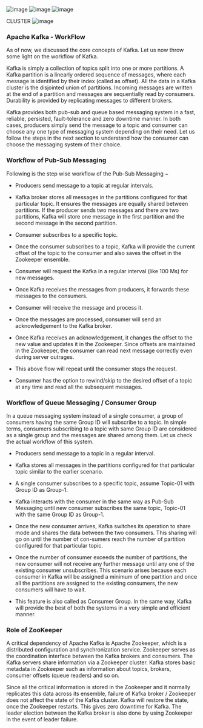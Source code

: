 ![image](https://user-images.githubusercontent.com/100063114/158328132-a675f1af-ac25-4b82-949d-b20502fe6ab8.png)
![image](https://user-images.githubusercontent.com/100063114/158328227-43cc00b2-1be7-48fd-8ba3-b262501a482a.png)
![image](https://user-images.githubusercontent.com/100063114/158328276-d06f00f8-bc64-48c0-aed3-bec96c62d88a.png)

CLUSTER
![image](https://user-images.githubusercontent.com/100063114/158328608-8db1330a-6a12-4452-ab98-1740cb08a8de.png)
### Apache Kafka - WorkFlow
As of now, we discussed the core concepts of Kafka. Let us now throw some light on the workflow of Kafka.

Kafka is simply a collection of topics split into one or more partitions. A Kafka partition is a linearly ordered sequence of messages, where each message is identified by their index (called as offset). All the data in a Kafka cluster is the disjointed union of partitions. Incoming messages are written at the end of a partition and messages are sequentially read by consumers. Durability is provided by replicating messages to different brokers.

Kafka provides both pub-sub and queue based messaging system in a fast, reliable, persisted, fault-tolerance and zero downtime manner. In both cases, producers simply send the message to a topic and consumer can choose any one type of messaging system depending on their need. Let us follow the steps in the next section to understand how the consumer can choose the messaging system of their choice.

### Workflow of Pub-Sub Messaging
Following is the step wise workflow of the Pub-Sub Messaging −

- Producers send message to a topic at regular intervals.

- Kafka broker stores all messages in the partitions configured for that particular topic. It ensures the messages are equally shared between partitions. If the producer sends two messages and there are two partitions, Kafka will store one message in the first partition and the second message in the second partition.

- Consumer subscribes to a specific topic.

- Once the consumer subscribes to a topic, Kafka will provide the current offset of the topic to the consumer and also saves the offset in the Zookeeper ensemble.

- Consumer will request the Kafka in a regular interval (like 100 Ms) for new messages.

- Once Kafka receives the messages from producers, it forwards these messages to the consumers.

- Consumer will receive the message and process it.

- Once the messages are processed, consumer will send an acknowledgement to the Kafka broker.

- Once Kafka receives an acknowledgement, it changes the offset to the new value and updates it in the Zookeeper. Since offsets are maintained in the Zookeeper, the consumer can read next message correctly even during server outrages.

- This above flow will repeat until the consumer stops the request.

- Consumer has the option to rewind/skip to the desired offset of a topic at any time and read all the subsequent messages.

### Workflow of Queue Messaging / Consumer Group
In a queue messaging system instead of a single consumer, a group of consumers having the same Group ID will subscribe to a topic. In simple terms, consumers subscribing to a topic with same Group ID are considered as a single group and the messages are shared among them. Let us check the actual workflow of this system.

- Producers send message to a topic in a regular interval.

- Kafka stores all messages in the partitions configured for that particular topic similar to the earlier scenario.

- A single consumer subscribes to a specific topic, assume Topic-01 with Group ID as Group-1.

- Kafka interacts with the consumer in the same way as Pub-Sub Messaging until new consumer subscribes the same topic, Topic-01 with the same Group ID as Group-1.

- Once the new consumer arrives, Kafka switches its operation to share mode and shares the data between the two consumers. This sharing will go on until the number of con-sumers reach the number of partition configured for that particular topic.

- Once the number of consumer exceeds the number of partitions, the new consumer will not receive any further message until any one of the existing consumer unsubscribes. This scenario arises because each consumer in Kafka will be assigned a minimum of one partition and once all the partitions are assigned to the existing consumers, the new consumers will have to wait.

- This feature is also called as Consumer Group. In the same way, Kafka will provide the best of both the systems in a very simple and efficient manner.

### Role of ZooKeeper
A critical dependency of Apache Kafka is Apache Zookeeper, which is a distributed configuration and synchronization service. Zookeeper serves as the coordination interface between the Kafka brokers and consumers. The Kafka servers share information via a Zookeeper cluster. Kafka stores basic metadata in Zookeeper such as information about topics, brokers, consumer offsets (queue readers) and so on.

Since all the critical information is stored in the Zookeeper and it normally replicates this data across its ensemble, failure of Kafka broker / Zookeeper does not affect the state of the Kafka cluster. Kafka will restore the state, once the Zookeeper restarts. This gives zero downtime for Kafka. The leader election between the Kafka broker is also done by using Zookeeper in the event of leader failure.
